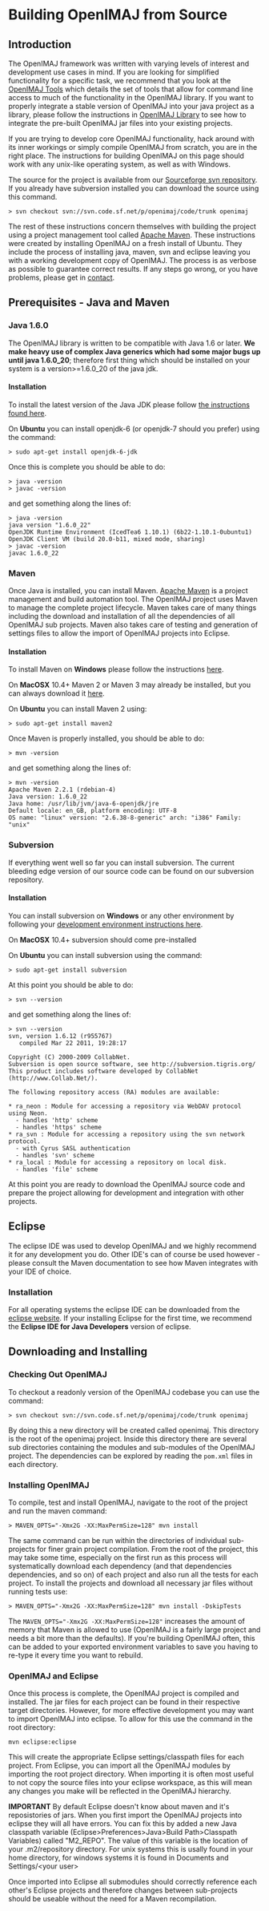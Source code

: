 Building OpenIMAJ from Source
=============================

Introduction
------------
The OpenIMAJ framework was written with varying levels of interest and development use cases in mind. If you are looking for simplified functionality for a specific task, we recommend that you look at the [OpenIMAJ Tools](Tools.html) which details the set of tools that allow for command line access to much of the functionality in the OpenIMAJ library. If you want to properly integrate a stable version of OpenIMAJ into your java project as a library, please follow the instructions in [OpenIMAJ Library](UseLibrary.html) to see how to integrate the pre-built OpenIMAJ jar files into your existing projects. 

If you are trying to develop core OpenIMAJ functionality, hack around with its inner workings or simply compile OpenIMAJ from scratch, you are in the right place. The instructions for building OpenIMAJ on this page should work with any unix-like operating system, as well as with Windows.

The source for the project is available from our [Sourceforge svn repository](https://sourceforge.net/p/openimaj/code). If you already have subversion installed you can download the source using this command.

	> svn checkout svn://svn.code.sf.net/p/openimaj/code/trunk openimaj

The rest of these instructions concern themselves with building the project using a project management tool called [Apache Maven](http://maven.apache.org). These instructions were created by installing OpenIMAJ on a fresh install of Ubuntu. They include the process of installing java, maven, svn and eclipse leaving you with a working development copy of OpenIMAJ. The process is as verbose as possible to guarantee correct results. If any steps go wrong, or you have problems, please get in [contact](Contact.html).

Prerequisites - Java and Maven
------------------------------

### Java 1.6.0
The OpenIMAJ library is written to be compatible with Java 1.6 or later. **We make heavy use of complex Java generics which had some major bugs up until java 1.6.0_20**; therefore first thing which should be installed on your system is a version>=1.6.0_20 of the java jdk.

#### Installation

To install the latest version of the Java JDK please follow [the instructions found here](http://www.oracle.com/technetwork/java/javase/downloads/index.html). 

On **Ubuntu** you can install openjdk-6 (or openjdk-7 should you prefer) using the command: 

	> sudo apt-get install openjdk-6-jdk

Once this is complete you should be able to do:
	
	> java -version
	> javac -version

and get something along the lines of:

	> java -version
	java version "1.6.0_22"
	OpenJDK Runtime Environment (IcedTea6 1.10.1) (6b22-1.10.1-0ubuntu1)
	OpenJDK Client VM (build 20.0-b11, mixed mode, sharing)
	> javac -version
	javac 1.6.0_22


### Maven
Once Java is installed, you can install Maven. [Apache Maven](http://maven.apache.org) is a project management and build automation tool. The OpenIMAJ project uses Maven to manage the complete project lifecycle. Maven takes care of many things including the download and installation of all the dependencies of all OpenIMAJ sub projects. Maven also takes care of testing and generation of settings files to allow the import of OpenIMAJ projects into Eclipse. 

#### Installation
To install Maven on **Windows** please follow the instructions [here](http://maven.apache.org/download.html). 

On **MacOSX** 10.4+ Maven 2 or Maven 3 may already be installed, but you can always download it [here](http://maven.apache.org/download.html).

On **Ubuntu** you can install Maven 2 using:

	> sudo apt-get install maven2

Once Maven is properly installed, you should be able to do:

	> mvn -version

and get something along the lines of:

	> mvn -version
	Apache Maven 2.2.1 (rdebian-4)
	Java version: 1.6.0_22
	Java home: /usr/lib/jvm/java-6-openjdk/jre
	Default locale: en_GB, platform encoding: UTF-8
	OS name: "linux" version: "2.6.38-8-generic" arch: "i386" Family: "unix"
	
### Subversion
If everything went well so far you can install subversion. The current bleeding edge version of our source code can be found on our subversion repository. 

#### Installation

You can install subversion on **Windows** or any other environment by following your [development environment instructions here](http://subversion.apache.org/packages.html). 

On **MacOSX** 10.4+ subversion should come pre-installed

On **Ubuntu** you can install subversion using the command:

	> sudo apt-get install subversion

At this point you should be able to do:

	> svn --version

and get something along the lines of:

	> svn --version
	svn, version 1.6.12 (r955767)
	   compiled Mar 22 2011, 19:28:17

	Copyright (C) 2000-2009 CollabNet.
	Subversion is open source software, see http://subversion.tigris.org/
	This product includes software developed by CollabNet (http://www.Collab.Net/).

	The following repository access (RA) modules are available:

	* ra_neon : Module for accessing a repository via WebDAV protocol using Neon.
	  - handles 'http' scheme
	  - handles 'https' scheme
	* ra_svn : Module for accessing a repository using the svn network protocol.
	  - with Cyrus SASL authentication
	  - handles 'svn' scheme
	* ra_local : Module for accessing a repository on local disk.
	  - handles 'file' scheme

At this point you are ready to download the OpenIMAJ source code and prepare the project allowing for development and integration with other projects.

## Eclipse

The eclipse IDE was used to develop OpenIMAJ and we highly recommend it for any development you do. Other IDE's can of course be used however - please consult the Maven documentation to see how Maven integrates with your IDE of choice.

### Installation

For all operating systems the eclipse IDE can be downloaded from the [eclipse website](http://www.eclipse.org/downloads/). If your installing Eclipse for the first time, we recommend the **Eclipse IDE for Java Developers** version of eclipse.

Downloading and Installing
--------------------------

### Checking Out OpenIMAJ

To checkout a readonly version of the OpenIMAJ codebase you can use the command:

	> svn checkout svn://svn.code.sf.net/p/openimaj/code/trunk openimaj

By doing this a new directory will be created called openimaj. This directory is the root of the openimaj project. Inside this directory there are several sub directories containing the modules and sub-modules of the OpenIMAJ project. The dependencies can be explored by reading the `pom.xml` files in each directory. 


### Installing OpenIMAJ

To compile, test and install OpenIMAJ, navigate to the root of the project and run the maven command:

	> MAVEN_OPTS="-Xmx2G -XX:MaxPermSize=128" mvn install

The same command can be run within the directories of individual sub-projects for finer grain project compilation. From the root of the project, this may take some time, especially on the first run as this process will systematically download each dependency (and that dependencies dependencies, and so on) of each project and also run all the tests for each project. To install the projects and download all necessary jar files without running tests use:

	> MAVEN_OPTS="-Xmx2G -XX:MaxPermSize=128" mvn install -DskipTests

The `MAVEN_OPTS="-Xmx2G -XX:MaxPermSize=128"` increases the amount of memory that Maven is allowed to use (OpenIMAJ is a fairly large project and needs a bit more than the defaults). If you're building OpenIMAJ often, this can be added to your exported environment variables to save you having to re-type it every time you want to rebuild.

### OpenIMAJ and Eclipse

Once this process is complete, the OpenIMAJ project is compiled and installed. The jar files for each project can be found in their respective target directories. However, for more effective development you may want to import OpenIMAJ into eclipse. To allow for this use the command in the root directory:

	mvn eclipse:eclipse
	
This will create the appropriate Eclipse settings/classpath files for each project. From Eclipse, you can import all the OpenIMAJ modules by importing the root project directory. When importing it is often most useful to not copy the source files into your eclipse workspace, as this will mean any changes you make will be reflected in the OpenIMAJ hierarchy. 

**IMPORTANT** By default Eclipse doesn't know about maven and it's reposistories of jars. When you first import the OpenIMAJ projects into eclipse they will all have errors. You can fix this by added a new Java classpath variable (Eclipse>Preferences>Java>Build Path>Classpath Variables) called "M2_REPO". The value of this variable is the location of your .m2/repository directory. For unix systems this is usally found in your home directory, for windows systems it is found in Documents and Settings/&lt;your user&gt;

Once imported into Eclipse all submodules should correctly reference each other's Eclipse projects and therefore changes between sub-projects should be useable without the need for a Maven recompilation. 
